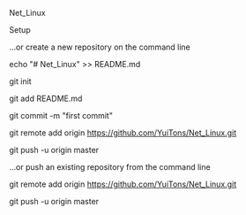 Net_Linux

Setup



…or create a new repository on the command line

echo "# Net_Linux" >> README.md

git init

git add README.md

git commit -m "first commit"

git remote add origin https://github.com/YuiTons/Net_Linux.git

git push -u origin master


…or push an existing repository from the command line

git remote add origin https://github.com/YuiTons/Net_Linux.git

git push -u origin master
